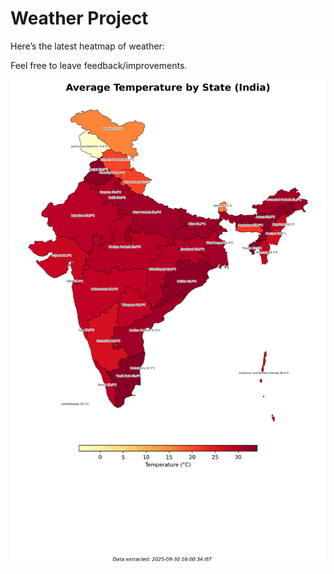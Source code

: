 # Weather Project

Here’s the latest heatmap of weather:

Feel free to leave feedback/improvements.

![India Heatmap](docs/assets/india_heatmap.png?v=DBB14C)
